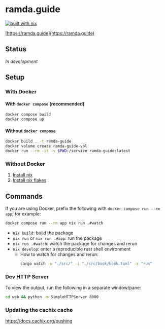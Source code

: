# ramda.guide

[![built with nix](https://builtwithnix.org/badge.svg)](https://builtwithnix.org)

[https://ramda.guide](https://ramda.guide)

## Status

_In development_

## Setup

### With Docker

#### With `docker compose` (recommended)

```sh
docker compose build
docker compose up
```

#### Without `docker compose`

```sh
docker build . -t ramda-guide
docker volume create ramda-guide-vol
docker run --rm -it -v $PWD:/service ramda-guide:latest
```

### Without Docker

1. [Install nix](https://nixos.org/download.html)
1. [Install nix flakes](https://nixos.wiki/wiki/Flakes)

## Commands

If you are using Docker, prefix the following with `docker compose run --rm
app`; for example:

```sh
docker compose run --rm app nix run .#watch
```

* `nix build`: build the package
* `nix run` or `nix run .#app`: run the package
* `nix run .#watch`: watch the package for changes and rerun
* `nix develop`: enter a reproducible rust shell environment
  * How to watch for changes and rerun:
    ```sh
    cargo watch -w "./src/" -i "./src/book/book.toml" -x "run"
    ```

### Dev HTTP Server

To view the output, run the following in a separate window/pane:

```sh
cd web && python -m SimpleHTTPServer 8000
```

### Updating the cachix cache

https://docs.cachix.org/pushing
